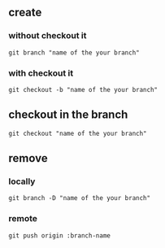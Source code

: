 ## create
### without checkout it
	git branch "name of the your branch"
### with checkout it
	git checkout -b "name of the your branch"

## checkout in the branch
	git checkout "name of the your branch"

## remove 
### locally
	git branch -D "name of the your branch"
### remote
	git push origin :branch-name
